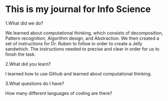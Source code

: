 # This is my journal for Info Science

1.What did we do?

We learned about computational thinking, which consists of decomposition, Pattern recognition, Algorithm  design, and Abstraction. We then created a set of instructions for Dr. Ruben to follow in order to create a Jelly sandwhich. The instructions needed to precise and clear in order for us to finish the task.

2.What did you learn?

I learned how to use Github and learned about computational thinking.

3.What questions do I have?

How many different languages of coding are there?
